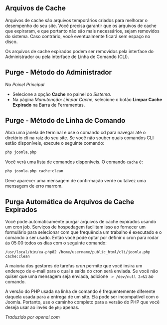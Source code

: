 <!-- Filename: Purging_expired_cache_files / Display title: Liberar Cache Expirado -->

## Arquivos de Cache

Arquivos de cache são arquivos temporários criados para melhorar o desempenho do seu site. Você precisa garantir que os arquivos de cache que expiraram, e que portanto não são mais necessários, sejam removidos do sistema. Caso contrário, você eventualmente ficará sem espaço no disco.

Os arquivos de cache expirados podem ser removidos pela interface do Administrador ou pela interface de Linha de Comando (CLI).

## Purge - Método do Administrador

No *Painel Principal*
* Selecione a opção **Cache** no painel do *Sistema*.
* Na página *Manutenção: Limpar Cache*, selecione o botão **Limpar Cache Expirado** na Barra de Ferramentas.

## Purge - Método de Linha de Comando

Abra uma janela de terminal e use o comando cd para navegar até o diretório cli na raiz do seu site.
Se você não souber quais comandos CLI estão disponíveis, execute o seguinte comando:
```bash
php joomla.php
```
Você verá uma lista de comandos disponíveis. O comando `cache` é:
```bash
php joomla.php cache:clean
```
Deve aparecer uma mensagem de confirmação verde ou talvez uma mensagem de erro marrom.  

## Purga Automática de Arquivos de Cache Expirados

Você pode automaticamente purgar arquivos de cache expirados usando um cron job. Serviços de hospedagem facilitam isso ao fornecer um formulário para selecionar com que frequência um trabalho é executado e o comando a ser usado. Então você pode optar por definir o cron para rodar às 05:00 todos os dias com o seguinte comando:
```
/usr/local/bin/ea-php82 /home/username/public_html/cli/joomla.php cache:clean
```
A maioria dos gestores de tarefas *cron* permite que você insira um endereço de e-mail para o qual a saída do cron será enviada. Se você não quiser que uma mensagem seja enviada, adicione ` > /dev/null 2>&1` ao comando.

A versão do PHP usada na linha de comando é frequentemente diferente daquela usada para a entrega de um site. Ela pode ser incompatível com o Joomla. Portanto, use o caminho completo para a versão do PHP que você deseja usar ao invés de `php` apenas.

*Traduzido por openai.com*

